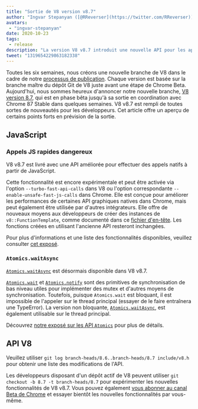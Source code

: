 ```yaml
---
title: "Sortie de V8 version v8.7"
author: "Ingvar Stepanyan ([@RReverser](https://twitter.com/RReverser)), un porte-drapeau de V8"
avatars:
 - "ingvar-stepanyan"
date: 2020-10-23
tags:
 - release
description: "La version V8 v8.7 introduit une nouvelle API pour les appels natifs, Atomics.waitAsync, des corrections de bugs et des améliorations de performances."
tweet: "1319654229863182338"
---
```

Toutes les six semaines, nous créons une nouvelle branche de V8 dans le cadre de notre [processus de publication](https://v8.dev/docs/release-process). Chaque version est basée sur la branche maître du dépôt Git de V8 juste avant une étape de Chrome Beta. Aujourd'hui, nous sommes heureux d'annoncer notre nouvelle branche, [V8 version 8.7](https://chromium.googlesource.com/v8/v8.git/+log/branch-heads/8.7), qui est en phase bêta jusqu'à sa sortie en coordination avec Chrome 87 Stable dans quelques semaines. V8 v8.7 est rempli de toutes sortes de nouveautés pour les développeurs. Cet article offre un aperçu de certains points forts en prévision de la sortie.

<!--truncate-->
## JavaScript

### Appels JS rapides dangereux

V8 v8.7 est livré avec une API améliorée pour effectuer des appels natifs à partir de JavaScript.

Cette fonctionnalité est encore expérimentale et peut être activée via l'option `--turbo-fast-api-calls` dans V8 ou l'option correspondante `--enable-unsafe-fast-js-calls` dans Chrome. Elle est conçue pour améliorer les performances de certaines API graphiques natives dans Chrome, mais peut également être utilisée par d'autres intégrateurs. Elle offre de nouveaux moyens aux développeurs de créer des instances de `v8::FunctionTemplate`, comme documenté dans ce [fichier d'en-tête](https://source.chromium.org/chromium/chromium/src/+/master:v8/include/v8-fast-api-calls.h). Les fonctions créées en utilisant l'ancienne API resteront inchangées.

Pour plus d'informations et une liste des fonctionnalités disponibles, veuillez consulter [cet exposé](https://docs.google.com/document/d/1nK6oW11arlRb7AA76lJqrBIygqjgdc92aXUPYecc9dU/edit?usp=sharing).

### `Atomics.waitAsync`

[`Atomics.waitAsync`](https://github.com/tc39/proposal-atomics-wait-async/blob/master/PROPOSAL.md) est désormais disponible dans V8 v8.7.

[`Atomics.wait`](https://developer.mozilla.org/en-US/docs/Web/JavaScript/Reference/Global_Objects/Atomics/wait) et [`Atomics.notify`](https://developer.mozilla.org/en-US/docs/Web/JavaScript/Reference/Global_Objects/Atomics/notify) sont des primitives de synchronisation de bas niveau utiles pour implémenter des mutex et d'autres moyens de synchronisation. Toutefois, puisque `Atomics.wait` est bloquant, il est impossible de l'appeler sur le thread principal (essayer de le faire entraînera une TypeError). La version non bloquante, [`Atomics.waitAsync`](https://github.com/tc39/proposal-atomics-wait-async/blob/master/PROPOSAL.md), est également utilisable sur le thread principal.

Découvrez [notre exposé sur les API `Atomics`](https://v8.dev/features/atomics) pour plus de détails.

## API V8

Veuillez utiliser `git log branch-heads/8.6..branch-heads/8.7 include/v8.h` pour obtenir une liste des modifications de l'API.

Les développeurs disposant d'un dépôt actif de V8 peuvent utiliser `git checkout -b 8.7 -t branch-heads/8.7` pour expérimenter les nouvelles fonctionnalités de V8 v8.7. Vous pouvez également [vous abonner au canal Beta de Chrome](https://www.google.com/chrome/browser/beta.html) et essayer bientôt les nouvelles fonctionnalités par vous-même.
